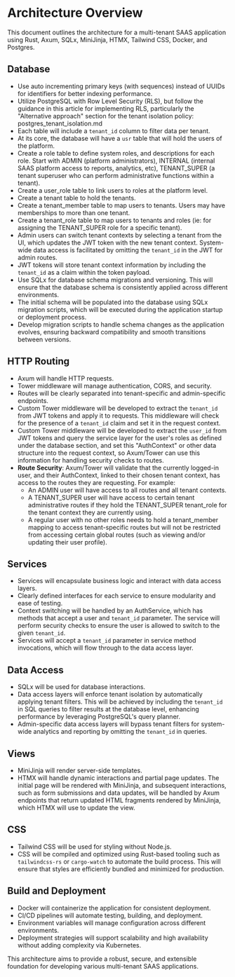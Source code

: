 # Architecture Overview

This document outlines the architecture for a multi-tenant SAAS application using Rust, Axum, SQLx, MiniJinja, HTMX, Tailwind CSS, Docker, and Postgres.

## Database
- Use auto incrementing primary keys (with sequences) instead of UUIDs for identifiers for better indexing performance.
- Utilize PostgreSQL with Row Level Security (RLS), but follow the guidance in this article for implementing RLS, particularly the "Alternative approach" section for the tenant isolation policy: postgres_tenant_isolation.md
- Each table will include a `tenant_id` column to filter data per tenant.
- At its core, the database will have a `usr` table that will hold the users of the platform.
- Create a role table to define system roles, and descriptions for each role.  Start with ADMIN (platform administrators), INTERNAL (internal SAAS platform access to reports, analytics, etc), TENANT_SUPER (a tenant superuser who can perform administrative functions within a tenant).
- Create a user_role table to link users to roles at the platform level.
- Create a tenant table to hold the tenants.
- Create a tenant_member table to map users to tenants.  Users may have memberships to more than one tenant.
- Create a tenant_role table to map users to tenants and roles (ie: for assigning the TENANT_SUPER role for a specific tenant).
- Admin users can switch tenant contexts by selecting a tenant from the UI, which updates the JWT token with the new tenant context. System-wide data access is facilitated by omitting the `tenant_id` in the JWT for admin routes.
- JWT tokens will store tenant context information by including the `tenant_id` as a claim within the token payload.
- Use SQLx for database schema migrations and versioning. This will ensure that the database schema is consistently applied across different environments.
- The initial schema will be populated into the database using SQLx migration scripts, which will be executed during the application startup or deployment process.
- Develop migration scripts to handle schema changes as the application evolves, ensuring backward compatibility and smooth transitions between versions.

## HTTP Routing
- Axum will handle HTTP requests.
- Tower middleware will manage authentication, CORS, and security.
- Routes will be clearly separated into tenant-specific and admin-specific endpoints.
- Custom Tower middleware will be developed to extract the `tenant_id` from JWT tokens and apply it to requests. This middleware will check for the presence of a `tenant_id` claim and set it in the request context.
- Custom Tower middleware will be developed to extract the `user_id` from JWT tokens and query the service layer for the user's roles as defined under the database section, and set this "AuthContext" or other data structure into the request context, so Axum/Tower can use this information for handling security checks to routes.
- **Route Security**: Axum/Tower will validate that the currently logged-in user, and their AuthContext, linked to their chosen tenant context, has access to the routes they are requesting. For example:
  - An ADMIN user will have access to all routes and all tenant contexts.
  - A TENANT_SUPER user will have access to certain tenant administrative routes if they hold the TENANT_SUPER tenant_role for the tenant context they are currently using.
  - A regular user with no other roles needs to hold a tenant_member mapping to access tenant-specific routes but will not be restricted from accessing certain global routes (such as viewing and/or updating their user profile).

## Services
- Services will encapsulate business logic and interact with data access layers.
- Clearly defined interfaces for each service to ensure modularity and ease of testing.
- Context switching will be handled by an AuthService, which has methods that accept a user and `tenant_id` parameter.  The service will perform security checks to ensure the user is allowed to switch to the given `tenant_id`.
- Services will accept a `tenant_id` parameter in service method invocations, which will flow through to the data access layer.

## Data Access
- SQLx will be used for database interactions.
- Data access layers will enforce tenant isolation by automatically applying tenant filters. This will be achieved by including the `tenant_id` in SQL queries to filter results at the database level, enhancing performance by leveraging PostgreSQL's query planner.
- Admin-specific data access layers will bypass tenant filters for system-wide analytics and reporting by omitting the `tenant_id` in queries.

## Views
- MiniJinja will render server-side templates.
- HTMX will handle dynamic interactions and partial page updates. The initial page will be rendered with MiniJinja, and subsequent interactions, such as form submissions and data updates, will be handled by Axum endpoints that return updated HTML fragments rendered by MiniJinja, which HTMX will use to update the view.

## CSS
- Tailwind CSS will be used for styling without Node.js.
- CSS will be compiled and optimized using Rust-based tooling such as `tailwindcss-rs` or `cargo-watch` to automate the build process. This will ensure that styles are efficiently bundled and minimized for production.

## Build and Deployment
- Docker will containerize the application for consistent deployment.
- CI/CD pipelines will automate testing, building, and deployment.
- Environment variables will manage configuration across different environments.
- Deployment strategies will support scalability and high availability without adding complexity via Kubernetes.

This architecture aims to provide a robust, secure, and extensible foundation for developing various multi-tenant SAAS applications. 